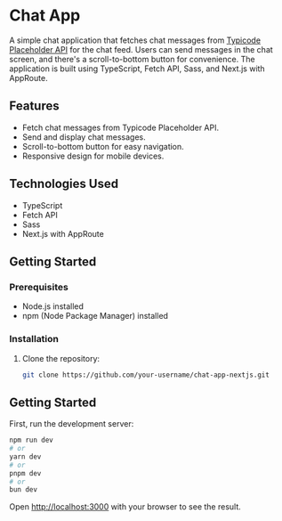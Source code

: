 # Chat App

A simple chat application that fetches chat messages from [Typicode Placeholder API](https://jsonplaceholder.typicode.com/posts) for the chat feed. Users can send messages in the chat screen, and there's a scroll-to-bottom button for convenience. The application is built using TypeScript, Fetch API, Sass, and Next.js with AppRoute.

## Features

- Fetch chat messages from Typicode Placeholder API.
- Send and display chat messages.
- Scroll-to-bottom button for easy navigation.
- Responsive design for mobile devices.

## Technologies Used

- TypeScript
- Fetch API
- Sass
- Next.js with AppRoute

## Getting Started

### Prerequisites

- Node.js installed
- npm (Node Package Manager) installed

### Installation

1. Clone the repository:

   ```bash
   git clone https://github.com/your-username/chat-app-nextjs.git

## Getting Started

First, run the development server:

```bash
npm run dev
# or
yarn dev
# or
pnpm dev
# or
bun dev
```

Open [http://localhost:3000](http://localhost:3000) with your browser to see the result.
